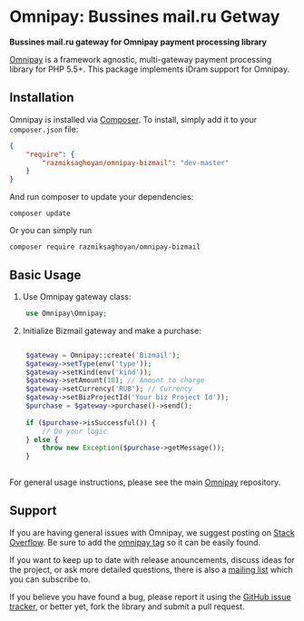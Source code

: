# Omnipay: Bussines mail.ru Getway

**Bussines mail.ru gateway for Omnipay payment processing library**

[Omnipay](https://github.com/thephpleague/omnipay) is a framework agnostic, multi-gateway payment
processing library for PHP 5.5+. This package implements iDram support for Omnipay.

## Installation

Omnipay is installed via [Composer](http://getcomposer.org/). To install, simply add it
to your `composer.json` file:


```json
{
    "require": {
        "razmiksaghoyan/omnipay-bizmail": "dev-master"
    }
}
```

And run composer to update your dependencies:

    composer update

Or you can simply run

    composer require razmiksaghoyan/omnipay-bizmail

## Basic Usage

1. Use Omnipay gateway class:

```php
    use Omnipay\Omnipay;
```

2. Initialize Bizmail gateway and make a purchase:

```php

    $gateway = Omnipay::create('Bizmail');
    $gateway->setType(env('type'));
    $gateway->setKind(env('kind'));
    $gateway->setAmount(10); // Amount to charge
    $gateway->setCurrency('RUB'); // Currency
    $gateway->setBizProjectId('Your biz Project Id'));
    $purchase = $gateway->purchase()->send();
    
    if ($purchase->isSuccessful()) {
        // Do your logic
    } else {
        throw new Exception($purchase->getMessage());
    }
    
```

For general usage instructions, please see the main [Omnipay](https://github.com/thephpleague/omnipay)
repository.

## Support

If you are having general issues with Omnipay, we suggest posting on
[Stack Overflow](http://stackoverflow.com/). Be sure to add the
[omnipay tag](http://stackoverflow.com/questions/tagged/omnipay) so it can be easily found.

If you want to keep up to date with release anouncements, discuss ideas for the project,
or ask more detailed questions, there is also a [mailing list](https://groups.google.com/forum/#!forum/omnipay) which
you can subscribe to.

If you believe you have found a bug, please report it using the [GitHub issue tracker](https://github.com/ptuchik/omnipay-yandex/issues),
or better yet, fork the library and submit a pull request.

